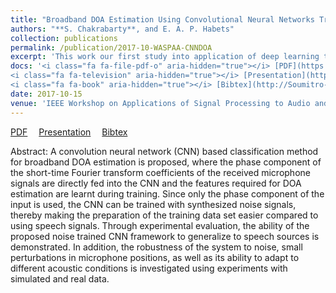 ```yaml
---
title: "Broadband DOA Estimation Using Convolutional Neural Networks Trained with Noise signals"
authors: "**S. Chakrabarty**, and E. A. P. Habets"
collection: publications
permalink: /publication/2017-10-WASPAA-CNNDOA
excerpt: 'This work our first study into application of deep learning to microphone array processing. With a simple representation of the multi-channel input data, that we call "Phase Map", it is shown that synthesized noise signals can be used to train a convolutional neural network for the task of source localization.'
docs: '<i class="fa fa-file-pdf-o" aria-hidden="true"></i> [PDF](https://arxiv.org/pdf/1705.00919.pdf)&emsp;
<i class="fa fa-television" aria-hidden="true"></i> [Presentation](http://Soumitro-Chakrabarty.github.io/files/17_WASPAA_presentation.pdf)&emsp;
<i class="fa fa-book" aria-hidden="true"></i> [Bibtex](http://Soumitro-Chakrabarty.github.io/files/17_WASPAA_bib.tex)'
date: 2017-10-15
venue: 'IEEE Workshop on Applications of Signal Processing to Audio and Acoustics (WASPAA), USA'
---
```


<i class="fa fa-file-pdf-o" aria-hidden="true"></i> [PDF](https://arxiv.org/pdf/1705.00919.pdf)&emsp;
<i class="fa fa-television" aria-hidden="true"></i> [Presentation](http://Soumitro-Chakrabarty.github.io/files/17_WASPAA_presentation.pdf)&emsp;
<i class="fa fa-book" aria-hidden="true"></i> [Bibtex](http://Soumitro-Chakrabarty.github.io/files/17_WASPAA_bib.tex)

Abstract: A convolution neural network (CNN) based classification method
for broadband DOA estimation is proposed, where the phase component
of the short-time Fourier transform coefficients of the received
microphone signals are directly fed into the CNN and the features
required for DOA estimation are learnt during training. Since only
the phase component of the input is used, the CNN can be trained
with synthesized noise signals, thereby making the preparation of the
training data set easier compared to using speech signals. Through
experimental evaluation, the ability of the proposed noise trained
CNN framework to generalize to speech sources is demonstrated. In
addition, the robustness of the system to noise, small perturbations
in microphone positions, as well as its ability to adapt to different
acoustic conditions is investigated using experiments with simulated
and real data.
